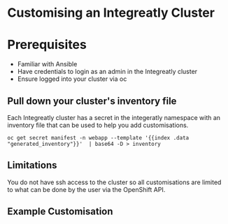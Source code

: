 # Customising an Integreatly Cluster

# Prerequisites 

- Familiar with Ansible
- Have credentials to login as an admin in the Integreatly cluster
- Ensure logged into your cluster via oc


## Pull down your cluster's inventory file

Each Integreatly cluster has a secret in the integeratly namespace with an inventory file that
can be used to help you add customisations.

``` 
oc get secret manifest -n webapp --template '{{index .data "generated_inventory"}}'  | base64 -D > inventory

```

## Limitations 

You do not have ssh access to the cluster so all customisations are limited to what can be done by the user
via the OpenShift API.


## Example Customisation





